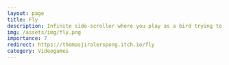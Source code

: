 ```yaml
---
layout: page
title: Fly
description: Infinite side-scroller where you play as a bird trying to avoid trash flying through the sky
img: /assets/img/fly.png
importance: 7
redirect: https://thomasjiralerspong.itch.io/fly
category: Videogames
---
```


